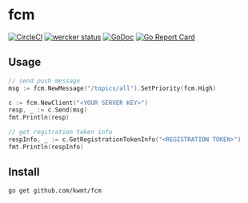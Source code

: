 # fcm
[![CircleCI](https://circleci.com/gh/kwmt/fcm.svg?style=svg&circle-token=1a97631ce162453dd004f748bc276acec2d3c2c9)](https://circleci.com/gh/kwmt/fcm) [![wercker status](https://app.wercker.com/status/5578c65655f9ee5bb38982e575d84338/s/master "wercker status")](https://app.wercker.com/project/byKey/5578c65655f9ee5bb38982e575d84338) [![GoDoc](https://godoc.org/github.com/kwmt/fcm?status.svg)](http://godoc.org/github.com/kwmt/fcm) 
[![Go Report Card](https://goreportcard.com/badge/github.com/kwmt/fcm)](https://goreportcard.com/report/github.com/kwmt/fcm)

Usage
-----

```go
// send push message
msg := fcm.NewMessage("/topics/all").SetPriority(fcm.High)

c := fcm.NewClient("<YOUR SERVER KEY>")
resp, _ := c.Send(msg)
fmt.Println(resp)

// get regitration token info
respInfo, _ := c.GetRegistrationTokenInfo("<REGISTRATION TOKEN>")
fmt.Println(respInfo)
```

Install
-------

```
go get github.com/kwmt/fcm
```

